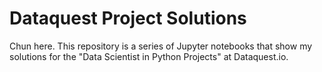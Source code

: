 # Dataquest Project Solutions
Chun here. This repository is a series of Jupyter notebooks that show my solutions for the "Data Scientist in Python Projects" at Dataquest.io.
